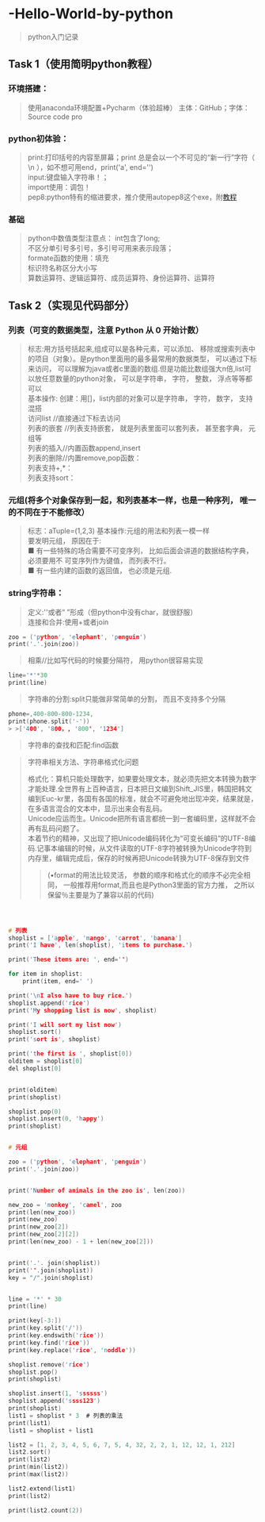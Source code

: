# -Hello-World-by-python
>python入门记录

## Task 1（使用简明python教程）
### 环境搭建：
>使用anaconda环境配置+Pycharm（体验超棒）
>主体：GitHub；字体：Source code pro


### python初体验：
>print:打印括号的内容至屏幕；print 总是会以一个不可见的“新一行”字符（ \n ），如不想可用end，print('a', end='')<br />
>input:键盘输入字符串！；<br />
>import使用：调包！<br />
>pep8:python特有的缩进要求，推介使用autopep8这个exe，附[教程](https://www.cnblogs.com/xiao-apple36/p/9242069.html)<br />


### 基础
>python中数值类型注意点：
>int包含了long;<br />
>不区分单引号多引号，多引号可用来表示段落；<br />
>formate函数的使用：填充<br />
>标识符名称区分大小写<br />
>算数运算符、逻辑运算符、成员运算符、身份运算符、运算符<br />


## Task 2（实现见代码部分）
### 列表（可变的数据类型，注意 Python 从 0 开始计数）
>标志:用方括号括起来,组成可以是各种元素，可以添加、 移除或搜索列表中的项目（对象）。是python里面用的最多最常用的数据类型， 可以通过下标来访问， 可以理解为java或者c里面的数组.但是功能比数组强大n倍,list可以放任意数量的python对象， 可以是字符串， 字符， 整数， 浮点等等都可以<br />
>基本操作:
>创建：用[]，list内部的对象可以是字符串， 字符， 数字， 支持混搭<br />
>访问list //直接通过下标去访问<br />
>列表的嵌套 //列表支持嵌套， 就是列表里面可以套列表， 甚至套字典， 元组等<br />
>列表的插入//内置函数append,insert<br />
>列表的删除//内置remove,pop函数：<br />
>列表支持+,*：<br />
>列表支持sort：<br />


### 元组(将多个对象保存到一起，和列表基本一样，也是一种序列， 唯一的不同在于不能修改）
>标志：aTuple=(1,2,3)
>基本操作:元组的用法和列表一模一样<br />
>要发明元组， 原因在于:<br />
>■ 有一些特殊的场合需要不可变序列， 比如后面会讲道的数据结构字典， 必须要用不
可变序列作为键值， 而列表不行。<br />
>■ 有一些内建的函数的返回值， 也必须是元组.<br />


### string字符串：
>定义:''或者“ ”形成（但python中没有char，就很舒服）<br />
>连接和合并:使用+或者join<br />
```c
zoo = ('python', 'elephant', 'penguin')
print('.'.join(zoo))
```
>相乘//比如写代码的时候要分隔符， 用python很容易实现<br />
```c
line='*'*30
print(line)
```
>字符串的分割:split只能做非常简单的分割， 而且不支持多个分隔<br />
```c
phone=,400-800-800-1234,
print(phone.split('-'))
> >['400', '800，, '800', '1234']
```

>字符串的查找和匹配:find函数<br />


>字符串相关方法、字符串格式化问题<br />
>
> 格式化：算机只能处理数字，如果要处理文本，就必须先把文本转换为数字才能处理.全世界有上百种语言，日本把日文编到Shift_JIS里，韩国把韩文编到Euc-kr里，各国有各国的标准，就会不可避免地出现冲突，结果就是，在多语言混合的文本中，显示出来会有乱码。<br />Unicode应运而生。Unicode把所有语言都统一到一套编码里，这样就不会再有乱码问题了。<br />本着节约的精神，又出现了把Unicode编码转化为“可变长编码”的UTF-8编码.记事本编辑的时候，从文件读取的UTF-8字符被转换为Unicode字符到内存里，编辑完成后，保存的时候再把Unicode转换为UTF-8保存到文件<br />
>>(•format的用法比较灵活， 参数的顺序和格式化的顺序不必完全相同， 一般推荐用format,而且也是Python3里面的官方力推， 之所以保留％主要是为了兼容以前的代码)<br />

```c



# 列表
shoplist = ['apple', 'mango', 'carrot', 'banana']
print('I have', len(shoplist), 'items to purchase.')

print('These items are: ', end='')

for item in shoplist:
    print(item, end=' ')

print('\nI also have to buy rice.')
shoplist.append('rice')
print('My shopping list is now', shoplist)

print('I will sort my list now')
shoplist.sort()
print('sort is', shoplist)

print('the first is ', shoplist[0])
olditem = shoplist[0]
del shoplist[0]


print(olditem)
print(shoplist)

shoplist.pop(0)
shoplist.insert(0, 'happy')
print(shoplist)


# 元组

zoo = ('python', 'elephant', 'penguin')
print('.'.join(zoo))


print('Number of animals in the zoo is', len(zoo))

new_zoo = 'monkey', 'camel', zoo
print(len(new_zoo))
print(new_zoo)
print(new_zoo[2])
print(new_zoo[2][2])
print(len(new_zoo) - 1 + len(new_zoo[2]))


print('.'. join(shoplist))
print(''.join(shoplist))
key = "/".join(shoplist)


line = '*' * 30
print(line)

print(key[-3:])
print(key.split('/'))
print(key.endswith('rice'))
print(key.find('rice'))
print(key.replace('rice', 'noddle'))

shoplist.remove('rice')
shoplist.pop()
print(shoplist)

shoplist.insert(1, 'ssssss')
shoplist.append('ssss123')
print(shoplist)
list1 = shoplist * 3  # 列表的乘法
print(list1)
list1 = shoplist + list1

list2 = [1, 2, 3, 4, 5, 6, 7, 5, 4, 32, 2, 2, 1, 12, 12, 1, 212]
list2.sort()
print(list2)
print(min(list2))
print(max(list2))

list2.extend(list1)
print(list2)

print(list2.count(2))
```

